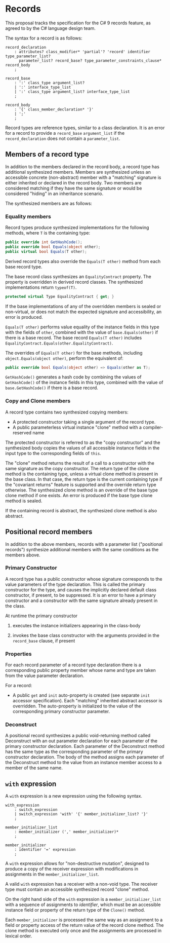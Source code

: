 
# Records

This proposal tracks the specification for the C# 9 records feature, as agreed to by the C#
language design team.

The syntax for a record is as follows:

```antlr
record_declaration
    : attributes? class_modifier* 'partial'? 'record' identifier type_parameter_list?
      parameter_list? record_base? type_parameter_constraints_clause* record_body
    ;

record_base
    : ':' class_type argument_list?
    | ':' interface_type_list
    | ':' class_type argument_list? interface_type_list
    ;

record_body
    : '{' class_member_declaration* '}'
    | ';'
    ;
```

Record types are reference types, similar to a class declaration. It is an error for a record to provide
a `record_base` `argument_list` if the `record_declaration` does not contain a `parameter_list`.

## Members of a record type

In addition to the members declared in the record body, a record type has additional synthesized members.
Members are synthesized unless an accessible concrete (non-abstract) member with a "matching" signature is 
either inherited or declared in the record body. Two members are considered matching if they have the same
signature or would be considered "hiding" in an inheritance scenario.

The synthesized members are as follows:

### Equality members

Record types produce synthesized implementations for the following methods, where `T` is the
containing type:
```C#
public override int GetHashCode();
public override bool Equals(object other);
public virtual bool Equals(T other);
```

Derived record types also override the `Equals(T other)` method from each base record type.

The base record class synthesizes an `EqualityContract` property. The property is overridden in
derived record classes. The synthesized implementations return `typeof(T)`.
```C#
protected virtual Type EqualityContract { get; }
```

If the base implementations of any of the overridden members is sealed or non-virtual,
or does not match the expected signature and accessibility, an error is produced.

`Equals(T other)` performs value equality of the instance fields in this type with the fields of `other`,
combined with the value of `base.Equals(other)` if there is a base record.
The base record `Equals(T other)` includes `EqualityContract.Equals(other.EqualityContract)`.

The overrides of `Equals(T other)` for the base methods, including `object.Equals(object other)`, perform the equivalent of:
```C#
public override bool Equals(object other) => Equals(other as T);
```

`GetHashCode()` generates a hash code by combining the values of `GetHashCode()` of the instance fields in this type,
combined with the value of `base.GetHashCode()` if there is a base record.

### Copy and Clone members

A record type contains two synthesized copying members:

* A protected constructor taking a single argument of the record type.
* A public parameterless virtual instance "clone" method with a compiler-reserved name

The protected constructor is referred to as the "copy constructor" and the synthesized
body copies the values of all accessible instance fields in the input type to the corresponding
fields of `this`.

The "clone" method returns the result of a call to a constructor with the same signature as the
copy constructor. The return type of the clone method is the containing type, unless a virtual
clone method is present in the base class. In that case, the return type is the current containing
type if the "covariant returns" feature is supported and the override return type otherwise. The
synthesized clone method is an override of the base type clone method if one exists. An error is
produced if the base type clone method is sealed.

If the containing record is abstract, the synthesized clone method is also abstract.

## Positional record members

In addition to the above members, records with a parameter list ("positional records") synthesize
additional members with the same conditions as the members above.

### Primary Constructor

A record type has a public constructor whose signature corresponds to the value parameters of the
type declaration. This is called the primary constructor for the type, and causes the implicitly
declared default class constructor, if present, to be suppressed. It is an error to have a primary
constructor and a constructor with the same signature already present in the class.

At runtime the primary constructor

1. executes the instance initializers appearing in the class-body

1. invokes the base class constructor with the arguments provided in the `record_base` clause, if present


### Properties

For each record parameter of a record type declaration there is a corresponding public property
member whose name and type are taken from the value parameter declaration.

For a record:

* A public `get` and `init` auto-property is created (see separate `init` accessor specification).
  Each "matching" inherited abstract accessor is overridden. The auto-property is initialized to
  the value of the corresponding primary constructor parameter.

### Deconstruct

A positional record synthesizes a public void-returning method called Deconstruct with an out
parameter declaration for each parameter of the primary constructor declaration. Each parameter
of the Deconstruct method has the same type as the corresponding parameter of the primary
constructor declaration. The body of the method assigns each parameter of the Deconstruct method
to the value from an instance member access to a member of the same name.

## `with` expression

A `with` expression is a new expression using the following syntax.

```antlr
with_expression
    : switch_expression
    | switch_expression 'with' '{' member_initializer_list? '}'
    ;

member_initializer_list
    : member_initializer (',' member_initializer)*
    ;

member_initializer
    : identifier '=' expression
    ;
```

A `with` expression allows for "non-destructive mutation", designed to
produce a copy of the receiver expression with modifications in assignments
in the `member_initializer_list`.

A valid `with` expression has a receiver with a non-void type. The receiver type must contain an
accessible synthesized record "clone" method.

On the right hand side of the `with` expression is a `member_initializer_list` with a sequence
of assignments to *identifier*, which must be an accessible instance field or property of the return
type of the `Clone()` method.

Each `member_initializer` is processed the same way as an assignment to a field or property
access of the return value of the record clone method. The clone method is executed only once
and the assignments are processed in lexical order.
